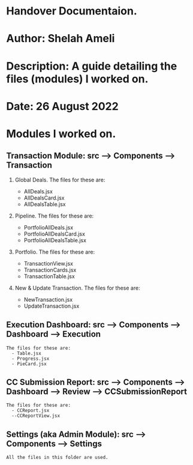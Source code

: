 # Handover Documentaion. 
# Author: Shelah Ameli
# Description: A guide detailing the files (modules) I worked on.
# Date: 26 August 2022

# Modules I worked on.

## Transaction Module: src --> Components --> Transaction
  1. Global Deals. 
      The files for these are:
        - AllDeals.jsx
        - AllDealsCard.jsx
        - AllDealsTable.jsx

  2. Pipeline.
      The files for these are:
        - PortfolioAllDeals.jsx
        - PortfolioAllDealsCard.jsx
        - PortfolioAllDealsTable.jsx
  
  3. Portfolio.
      The files for these are:
        - TransactionView.jsx
        - TransactionCards.jsx
        - TransactionTable.jsx

  4. New & Update Transaction.
      The files for these are:
        - NewTransaction.jsx
        - UpdateTransaction.jsx

## Execution Dashboard: src --> Components --> Dashboard --> Execution
    The files for these are:
      - Table.jsx
      - Progress.jsx
      - PieCard.jsx

## CC Submission Report: src --> Components --> Dashboard --> Review --> CCSubmissionReport
    The files for these are:
      - CCReport.jsx
      --CCReportView.jsx

## Settings (aka Admin Module): src --> Components --> Settings
    All the files in this folder are used.
